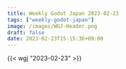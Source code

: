```yaml
---
title: Weekly Godot Japan 2023-02-23
tags: ["weekly-godot-japan"]
image: /images/WGJ-Header.png
draft: false
date: 2023-02-23T15:15:36+09:00
---
```


{{< wgj "2023-02-23" >}}

